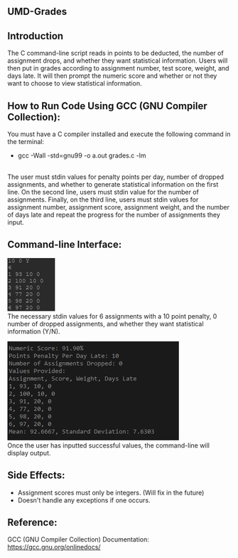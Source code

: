 ## UMD-Grades

## Introduction

The C command-line script reads in points to be deducted, the number of assignment drops, and whether they want statistical information. Users will then put in grades according to assignment number, test score, weight, and days late. It will then prompt the numeric score and whether or not they want to choose to view statistical information.

## How to Run Code Using GCC (GNU Compiler Collection):
You must have a C compiler installed and execute the following command in the terminal:
- gcc -Wall -std=gnu99 -o a.out grades.c -lm
<br>
The user must stdin values for penalty points per day, number of dropped assignments, and whether to generate statistical information on the first line. On the second line, users must stdin value for the number of assignments. Finally, on the third line, users must stdin values for assignment number, assignment score, assignment weight, and the number of days late and repeat the progress for the number of assignments they input.

## Command-line Interface:

![UMD-Grades script](https://github.com/DiegoAmores/UMD-Grades/blob/main/images/command-line%20arguments.PNG) <br>
The necessary stdin values for 6 assignments with a 10 point penalty, 0 number of dropped assignments, and whether they want statistical information (Y/N).

![UMD-Grades output](https://github.com/DiegoAmores/UMD-Grades/blob/main/images/command-line%20output.PNG) <br>
Once the user has inputted successful values, the command-line will display output.

## Side Effects:
- Assignment scores must only be integers. (Will fix in the future)
- Doesn't handle any exceptions if one occurs.

## Reference:
GCC (GNU Compiler Collection) Documentation: https://gcc.gnu.org/onlinedocs/
